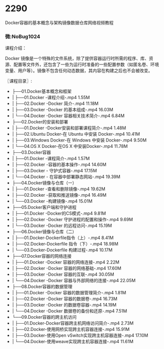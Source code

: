 # 2290
Docker容器的基本概念与架构镜像数据仓库网络视频教程
### 微:NoBug1024 


课程介绍：

Docker 镜像是一个特殊的文件系统，除了提供容器运行时所需的程序、库、资源、配置等文件外，还包含了一些为运行时准备的一些配置参数（如匿名卷、环境变量、用户等）。镜像不包含任何动态数据，其内容在构建之后也不会被改变。

〖课程目录〗:

- ├──01.Docker基本概念和框架  
- |   ├──01.Docker -课程介绍-.mp4  1.55M
- |   ├──02.Docker -Docker 简介-.mp4  11.18M
- |   ├──03.Docker -Docker 的基本组成-.mp4  16.03M
- |   └──04.Docker -Docker 容器相关技术简介-.mp4  6.84M
- ├──02.Docker的安装和部署  
- |   ├──01.Docker -Docker安装和部署课程简介-.mp4  1.48M
- |   ├──02.Ubuntu  Docker-在 Ubuntu 中安装 Docker-.mp4  10.41M
- |   ├──03.Windows  Docker-在 Windows 中安装 Docker-.mp4  9.50M
- |   └──04.OS X Docker-在OS X 中安装Docker-.mp4  11.78M
- ├──03.Docker容器  
- |   ├──01.Docker -课程简介-.mp4  1.57M
- |   ├──02.Docker -容器的基本操作-.mp4  14.60M
- |   ├──03.Docker - 守护式容器-.mp4  17.15M
- |   └──04.Docker - 在容器中部署静态网站-.mp4  19.39M
- ├──04.Docker镜像与仓库（一）  
- |   ├──01.Docker -查看和删除镜像-.mp4  19.62M
- |   ├──02.Docker -获取和推送镜像-.mp4  16.49M
- |   └──03.Docker -构建镜像-.mp4  15.01M
- ├──05.Docker客户端和守护进程  
- |   ├──01.Docker -Docker的CS模式-.mp4  9.81M
- |   ├──02.Docker -Docker 守护进程的配置和操作-.mp4  9.69M
- |   └──03.Docker -Docker 的远程访问-.mp4  15.19M
- ├──06.Docker镜像与仓库（二）  
- |   ├──01.Docker-Dockerfile指令（上）-.mp4  8.41M
- |   ├──02.Docker-Dockerfile 指令（下）-.mp4  18.98M
- |   └──03.Docker-Dockerfile 构建过程-.mp4  10.17M
- ├──07.Docker容器的网络连接  
- |   ├──01.Docker -Docker 容器的网络连接-.mp4  2.22M
- |   ├──02.Docker -Docker 容器的网络基础-.mp4  17.60M
- |   ├──03.Docker -Docker 容器的互联-.mp4  30.05M
- |   └──04.Docker -Docker 容器与外部网络的连接-.mp4  22.05M
- ├──08.Docker容器的数据管理  
- |   ├──01.Docker -Docker 容器的数据管理简介-.mp4  1.81M
- |   ├──02.Docker -Docker 容器的数据卷-.mp4  16.73M
- |   ├──03.Docker -Docker 的数据卷容器-.mp4  14.19M
- |   └──04.Docker -Docker 数据卷的备份和还原-.mp4  7.51M
- └──09.Docker容器的跨主机访问  
- |   ├──01.Docker-Docker容器跨主机网络访问简介-.mp4  2.73M
- |   ├──02.Docker-使用网桥实现跨主机容器连接-.mp4  15.91M
- |   ├──03.Docker-使用Open vSwitch实现跨主机容器连接-.mp4  17.10M
- |   └──04.Docker-使用weave实现跨主机容器连接-.mp4  11.61M
